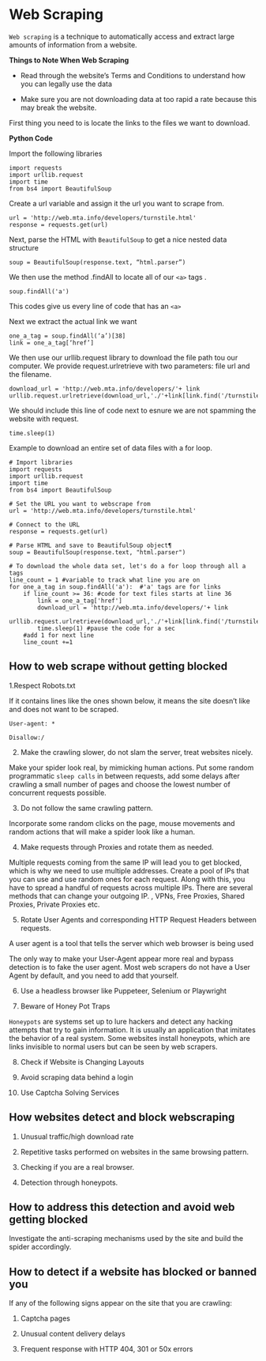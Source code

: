 # Web Scraping

`Web scraping` is a technique to automatically access and extract large amounts of information from a website.

**Things to Note When Web Scraping**

* Read through the website’s Terms and Conditions to understand how you can legally use the data

* Make sure you are not downloading data at too rapid a rate because this may break the website.

First thing you need to is locate the links to the files we want to download.

**Python Code**

Import the following libraries

```
import requests
import urllib.request
import time
from bs4 import BeautifulSoup
```

Create a url variable and assign it the url you want to scrape from.

```
url = 'http://web.mta.info/developers/turnstile.html'
response = requests.get(url)
```

Next, parse the HTML with `BeautifulSoup` to get a nice nested data structure

```
soup = BeautifulSoup(response.text, “html.parser”)
```

We then use the method .findAll to locate all of our `<a>` tags .

```
soup.findAll('a')
```

This codes give us every line of code that has an `<a>`

Next we extract the actual link we want

```
one_a_tag = soup.findAll(‘a’)[38]
link = one_a_tag[‘href’]
```
We then use our urllib.request library to download the file path tou our computer. We provide request.urlretrieve with two parameters: file url and the filename.

```
download_url = 'http://web.mta.info/developers/'+ link
urllib.request.urlretrieve(download_url,'./'+link[link.find('/turnstile_')+1:])
```

We should include this line of code next to esnure we are not spamming the website with request.

`time.sleep(1)`

Example to download an entire set of data files with a for loop.

```
# Import libraries
import requests
import urllib.request
import time
from bs4 import BeautifulSoup

# Set the URL you want to webscrape from
url = 'http://web.mta.info/developers/turnstile.html'

# Connect to the URL
response = requests.get(url)

# Parse HTML and save to BeautifulSoup object¶
soup = BeautifulSoup(response.text, "html.parser")

# To download the whole data set, let's do a for loop through all a tags
line_count = 1 #variable to track what line you are on
for one_a_tag in soup.findAll('a'):  #'a' tags are for links
    if line_count >= 36: #code for text files starts at line 36
        link = one_a_tag['href']
        download_url = 'http://web.mta.info/developers/'+ link
        urllib.request.urlretrieve(download_url,'./'+link[link.find('/turnstile_')+1:]) 
        time.sleep(1) #pause the code for a sec
    #add 1 for next line
    line_count +=1
```

## How to web scrape without getting blocked

1.Respect Robots.txt

If it contains lines like the ones shown below, it means the site doesn’t like and does not want to be scraped.

`User-agent: *`

`Disallow:/`



2. Make the crawling slower, do not slam the server, treat websites nicely.

Make your spider look real, by mimicking human actions. Put some random programmatic `sleep calls` in between requests, add some delays after crawling a small number of pages and choose the lowest number of concurrent requests possible.

3. Do not follow the same crawling pattern.

Incorporate some random clicks on the page, mouse movements and random actions that will make a spider look like a human.

4. Make requests through Proxies and rotate them as needed.

Multiple requests coming from the same IP will lead you to get blocked, which is why we need to use multiple addresses. Create a pool of IPs that you can use and use random ones for each request. Along with this, you have to spread a handful of requests across multiple IPs.
There are several methods that can change your outgoing IP.
, VPNs, Free Proxies, Shared Proxies, Private Proxies etc.
   

5. Rotate User Agents and corresponding HTTP Request Headers between requests.

A user agent is a tool that tells the server which web browser is being used

The only way to make your User-Agent appear more real and bypass detection is to fake the user agent. Most web scrapers do not have a User Agent by default, and you need to add that yourself.

6. Use a headless browser like Puppeteer, Selenium or Playwright

7. Beware of Honey Pot Traps

`Honeypots` are systems set up to lure hackers and detect any hacking attempts that try to gain information. It is usually an application that imitates the behavior of a real system. Some websites install honeypots, which are links invisible to normal users but can be seen by web scrapers.

8. Check if Website is Changing Layouts

9. Avoid scraping data behind a login

10. Use Captcha Solving Services


## How websites detect and block webscraping

1. Unusual traffic/high download rate

2. Repetitive tasks performed on websites in the same browsing pattern.

3. Checking if you are a real browser.

4. Detection through honeypots.

## How to address this detection and avoid web getting blocked

Investigate the anti-scraping mechanisms used by the site and build the spider  accordingly.

## How to detect if a website has blocked or banned you

If any of the following signs appear on the site that you are crawling:

1. Captcha pages

2. Unusual content delivery delays

3. Frequent response with HTTP 404, 301 or 50x errors